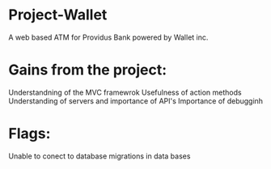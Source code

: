 # Project-Wallet
A web based ATM for Providus Bank powered by Wallet inc.

# Gains from the project:
Understandning of the MVC framewrok
Usefulness of action methods
Understanding of servers and importance of API's
Importance of debugginh

# Flags:
Unable to conect to database
migrations in data bases
